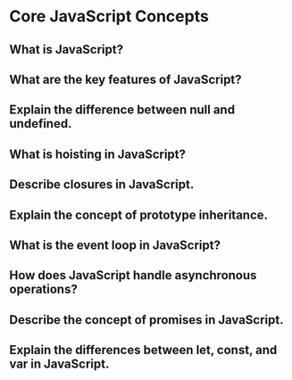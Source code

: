 # Core JavaScript Concepts

## What is JavaScript?


## What are the key features of JavaScript?


## Explain the difference between null and undefined.


## What is hoisting in JavaScript?


## Describe closures in JavaScript.


## Explain the concept of prototype inheritance.


## What is the event loop in JavaScript?


## How does JavaScript handle asynchronous operations?


## Describe the concept of promises in JavaScript.


## Explain the differences between let, const, and var in JavaScript.


